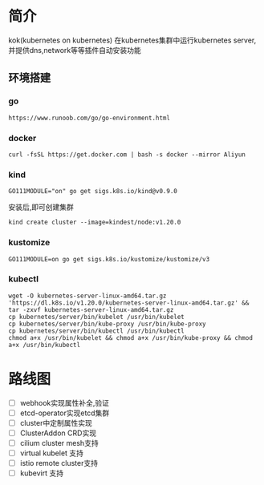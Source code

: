 # 简介

kok(kubernetes on kubernetes) 在kubernetes集群中运行kubernetes server,并提供dns,network等等插件自动安装功能

## 环境搭建

### go

```shell
https://www.runoob.com/go/go-environment.html
```

### docker

```shell
curl -fsSL https://get.docker.com | bash -s docker --mirror Aliyun
```

### kind

```shell
GO111MODULE="on" go get sigs.k8s.io/kind@v0.9.0
```

安装后,即可创建集群

```shell
kind create cluster --image=kindest/node:v1.20.0
```

### kustomize

```shell
GO111MODULE=on go get sigs.k8s.io/kustomize/kustomize/v3
```

### kubectl

```shell
wget -O kubernetes-server-linux-amd64.tar.gz 'https://dl.k8s.io/v1.20.0/kubernetes-server-linux-amd64.tar.gz' && tar -zxvf kubernetes-server-linux-amd64.tar.gz
cp kubernetes/server/bin/kubelet /usr/bin/kubelet
cp kubernetes/server/bin/kube-proxy /usr/bin/kube-proxy
cp kubernetes/server/bin/kubectl /usr/bin/kubectl
chmod a+x /usr/bin/kubelet && chmod a+x /usr/bin/kube-proxy && chmod a+x /usr/bin/kubectl
```



# 路线图

- [ ] webhook实现属性补全,验证
- [ ] etcd-operator实现etcd集群
- [ ] cluster中定制属性实现
- [ ] ClusterAddon CRD实现
- [ ] cilium cluster mesh支持
- [ ] virtual kubelet 支持
- [ ] istio remote cluster支持
- [ ] kubevirt 支持
